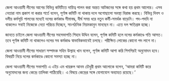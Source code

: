 জেলা আওয়ামী লীগের আগের বিভিন্ন কমিটিতে দায়িত্ব পালন করা অন্তত আটজনের সঙ্গে কথা হয় প্রথম আলোর। এসব নেতারা নাম প্রকাশ না করার শর্তে বলেন, পূর্ণাঙ্গ কমিটি না থাকায় দলে অগোছালো অবস্থা বিরাজ করছে। বিভিন্ন দিবস ও দলীয় কর্মসূচি পালনের মধ্যেই দলের কর্মকাণ্ড সীমাবদ্ধ, দীর্ঘ সময় ধরে নতুন কর্মী-সমর্থক বাড়েনি। পদ-পদবি না থাকলেও সবাই নিজেকে নেতা পরিচয় দিচ্ছেন, সাংগঠনিক নিয়মকানুন মানছেন না। এতে দল ক্ষতিগ্রস্ত হচ্ছে।

জানতে চাইলে জেলা আওয়ামী লীগের সহসভাপতি শিহাব উদ্দিন বলেন, পূর্ণাঙ্গ কমিটি হলে দলের কর্মকাণ্ডে গতি আসত। তবে পূর্ণাঙ্গ কমিটি না থাকলেও দলের সব কর্মকাণ্ড স্বাভাবিকভাবেই চলছে। পরীক্ষিত লোকের কোনো পদ লাগে না।

জেলা আওয়ামী লীগের সাধারণ সম্পাদক সহিদ উল্যাহ খান বলেন, পূর্ণাঙ্গ কমিটি আশা করি শিগগিরই অনুমোদন হবে। বিষয়টি নিয়ে দলের কর্মকাণ্ডে কোনো সমস্যা হচ্ছে না।

জেলা আওয়ামী লীগের সভাপতি এ এইচ এম খায়রুল আনম চৌধুরী প্রথম আলোকে বলেন, ‘আমরা কমিটি করে অনুমোদনের জন্য কেন্দ্রে তালিকা পাঠিয়েছি। এ বিষয়ে কেন্দ্রের সঙ্গে যোগাযোগ অব্যাহত রয়েছে।’

